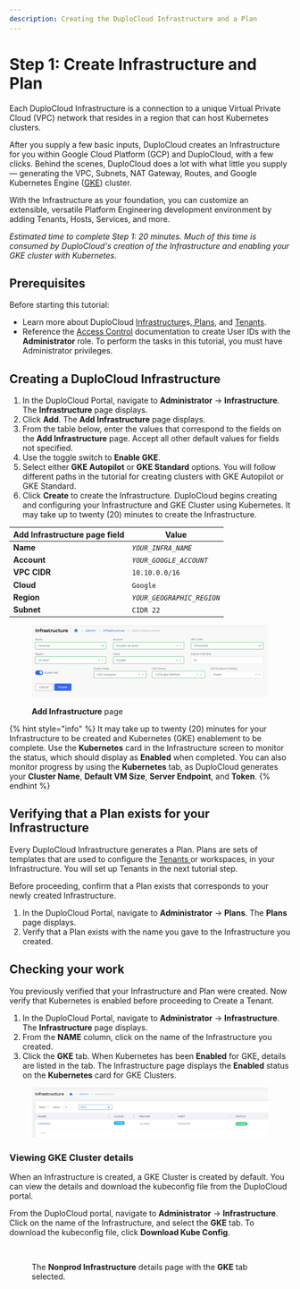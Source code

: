 ```yaml
---
description: Creating the DuploCloud Infrastructure and a Plan
---
```


# Step 1: Create Infrastructure and Plan

Each DuploCloud Infrastructure is a connection to a unique Virtual Private Cloud (VPC) network that resides in a region that can host Kubernetes clusters.&#x20;

After you supply a few basic inputs, DuploCloud creates an Infrastructure for you within Google Cloud Platform (GCP) and DuploCloud, with a few clicks. Behind the scenes, DuploCloud does a lot with what little you supply — generating the VPC, Subnets, NAT Gateway, Routes, and Google Kubernetes Engine ([GKE](https://cloud.google.com/kubernetes-engine?hl=en)) cluster.

With the Infrastructure as your foundation, you can customize an extensible, versatile Platform Engineering development environment by adding Tenants, Hosts, Services, and more.

_Estimated time to complete Step 1: 20 minutes. Much of this time is consumed by DuploCloud's creation of the Infrastructure and enabling your GKE cluster with Kubernetes._

## Prerequisites

Before starting this tutorial:

* Learn more about DuploCloud [Infrastructure](../../getting-started/application-focussed-interface/infrastructure.md)s,[ Plans](../../getting-started/application-focussed-interface/plan.md), and [Tenant](../../getting-started/application-focussed-interface/tenant/)[s](../../getting-started/application-focussed-interface/tenant/).
* Reference the [Access Control](../../administrator-tools/access-control/) documentation to create User IDs with the **Administrator** role. To perform the tasks in this tutorial, you must have Administrator privileges.

## Creating a DuploCloud Infrastructure

1. In the DuploCloud Portal, navigate to **Administrator** -> **Infrastructure**. The **Infrastructure** page displays.
2. Click **Add**. The **Add Infrastructure** page displays.
3. From the table below, enter the values that correspond to the fields on the **Add Infrastructure** page. Accept all other default values for fields not specified.&#x20;
4. Use the toggle switch to **Enable GKE**.
5. Select either **GKE Autopilot** or **GKE Standard** options. You will follow different paths in the tutorial for creating clusters with GKE Autopilot or GKE Standard.
6. Click **Create** to create the Infrastructure. DuploCloud begins creating and configuring your Infrastructure and GKE Cluster using Kubernetes. It may take up to twenty (20) minutes to create the Infrastructure. &#x20;

| Add Infrastructure page field | Value                      |
| ----------------------------- | -------------------------- |
| **Name**                      | _`YOUR_INFRA_NAME`_        |
| **Account**                   | _`YOUR_GOOGLE_ACCOUNT`_    |
| **VPC CIDR**                  | `10.10.0.0/16`             |
| **Cloud**                     | `Google`                   |
| **Region**                    | _`YOUR_GEOGRAPHIC_REGION`_ |
| **Subnet**                    | `CIDR 22`                  |

<div align="left">

<figure><img src="../../.gitbook/assets/Screenshot 2024-02-12 at 5.08.04 PM.png" alt=""><figcaption><p><strong>Add Infrastructure</strong> page</p></figcaption></figure>

</div>

{% hint style="info" %}
It may take up to twenty (20) minutes for your Infrastructure to be created and Kubernetes (GKE) enablement to be complete. Use the **Kubernetes** card in the Infrastructure screen to monitor the status, which should display as **Enabled** when completed. You can also monitor progress by using the **Kubernetes** tab, as DuploCloud generates your **Cluster Name**, **Default VM Size**, **Server Endpoint**, and **Token**.&#x20;
{% endhint %}

## Verifying that a Plan exists for your Infrastructure

Every DuploCloud Infrastructure generates a Plan. Plans are sets of templates that are used to configure the [Tenants ](../../getting-started/application-focussed-interface/tenant/)or workspaces, in your Infrastructure. You will set up Tenants in the next tutorial step.

Before proceeding, confirm that a Plan exists that corresponds to your newly created Infrastructure.

1. In the DuploCloud Portal, navigate to **Administrator** -> **Plans**. The **Plans** page displays.
2. Verify that a Plan exists with the name you gave to the Infrastructure you created.

## Checking your work

You previously verified that your Infrastructure and Plan were created. Now verify that Kubernetes is enabled before proceeding to Create a Tenant.

1. In the DuploCloud Portal, navigate to **Administrator** -> **Infrastructure**. The **Infrastructure** page displays.
2. From the **NAME** column, click on the name of the Infrastructure you created.
3. Click the **GKE** tab. When Kubernetes has been **Enabled** for GKE, details are listed in the tab. The Infrastructure page displays the **Enabled** status on the **Kubernetes** card for GKE Clusters.&#x20;

<div align="left">

<figure><img src="../../.gitbook/assets/image (4) (1) (3).png" alt=""><figcaption></figcaption></figure>

</div>

### Viewing GKE Cluster details

When an Infrastructure is created, a GKE Cluster is created by default. You can view the details and download the kubeconfig file from the DuploCloud portal.&#x20;

From the DuploCloud portal, navigate to **Administrator** -> **Infrastructure**. Click on the name of the Infrastructure, and select the **GKE** tab. To download the kubeconfig file, click **Download Kube Config**.

<div align="left">

<figure><img src="../../.gitbook/assets/image (23) (3).png" alt=""><figcaption><p>The <strong>Nonprod Infrastructure</strong> details page with the <strong>GKE</strong> tab selected.</p></figcaption></figure>

</div>
